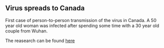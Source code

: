 ## Virus spreads to Canada

First case of person-to-person transmission of the virus in Canada.
A 50 year old woman was infected after spending some time with a 30 year old couple from Wuhan.
 
The reasearch can be found [here](https://www.nature.com/articles/s41422-020-0282-0)
